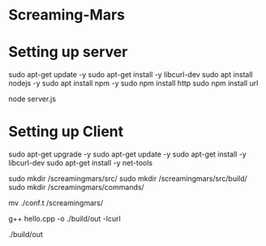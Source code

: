 # Screaming-Mars

# Setting up server
sudo apt-get update -y 
sudo apt-get install -y libcurl-dev 
sudo apt install nodejs -y
sudo apt install npm -y
sudo npm install http 
sudo npm install url 

node server.js

# Setting up Client

sudo apt-get upgrade -y 
sudo apt-get update  -y 
sudo apt-get install -y libcurl-dev 
sudo apt-get install -y net-tools

sudo mkdir /screamingmars/src/
sudo mkdir /screamingmars/src/build/
sudo mkdir /screamingmars/commands/

mv ./conf.t /screamingmars/

g++ hello.cpp -o ./build/out -lcurl

./build/out
